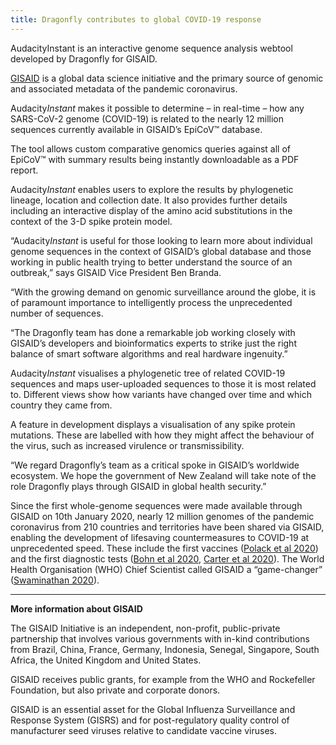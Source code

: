 ```yaml
---
title: Dragonfly contributes to global COVID-19 response
---
```

Audacity<emph>Instant</emph> is an interactive genome sequence analysis webtool developed by Dragonfly for GISAID.

<!--more-->

[GISAID](https://gisaid.org) is a global data science initiative and the primary source of genomic and associated metadata of the pandemic coronavirus.

Audacity*Instant* makes it possible to determine – in real-time – how any SARS-CoV-2 genome (COVID-19) is related to the nearly 12 million sequences currently available in GISAID’s EpiCoV™ database.   

The tool allows custom comparative genomics queries against all of EpiCoV™ with summary results being instantly downloadable as a PDF report.  

Audacity*Instant* enables users to explore the results by phylogenetic lineage, location and collection date. It also provides further details including an interactive display of the amino acid substitutions in the context of the 3-D spike protein model.

“Audacity*Instant* is useful for those looking to learn more about individual genome sequences in the context of GISAID’s global database and those working in public health trying to better understand the source of an outbreak,” says GISAID Vice President Ben Branda.  

“With the growing demand on genomic surveillance around the globe, it is of paramount importance to intelligently process the unprecedented number of sequences.

“The Dragonfly team has done a remarkable job working closely with GISAID’s developers and bioinformatics experts to strike just the right balance of smart software algorithms and real hardware ingenuity.”

Audacity*Instant* visualises a phylogenetic tree of related COVID-19 sequences and maps user-uploaded sequences to those it is most related to. Different views show how variants have changed over time and which country they came from.

A feature in development displays a visualisation of any spike protein mutations. These are labelled with how they might affect the behaviour of the virus, such as increased virulence or transmissibility.

“We regard Dragonfly’s team as a critical spoke in GISAID’s worldwide ecosystem. We hope the government of New Zealand will take note of the role Dragonfly plays through GISAID in global health security.”

Since the first whole-genome sequences were made available through GISAID on 10th January 2020, nearly 12 million genomes of the pandemic coronavirus from 210 countries and territories have been shared via GISAID, enabling the development of lifesaving countermeasures to COVID-19 at unprecedented speed. These include the first vaccines 
([Polack et al 2020](https://doi.org/10.1056/NEJMoa2034577)) and the first diagnostic tests ([Bohn et al 2020](https://doi.org/10.1515/cclm-2020-1412), [Carter et al 2020](https://doi.org/10.1021/acscentsci.0c00501)). The World Health Organisation (WHO) Chief Scientist called GISAID a “game-changer” ([Swaminathan 2020](https://doi.org/10.1038/d41586-020-03556-y)).

---

**More information about GISAID**

The GISAID Initiative is an independent, non-profit, public-private partnership that involves various governments with in-kind contributions from Brazil, China, France, Germany, Indonesia, Senegal, Singapore, South Africa, the United Kingdom and United States.

GISAID receives public grants, for example from the WHO and Rockefeller Foundation, but also private and corporate donors.

GISAID is an essential asset for the Global Influenza Surveillance and Response System (GISRS) and for post-regulatory quality control of manufacturer seed viruses relative to candidate vaccine viruses.

